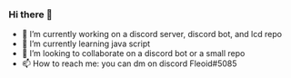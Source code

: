 ### Hi there 👋

<!--
**Fleoid/Fleoid** is a ✨ _special_ ✨ repository because its `README.md` (this file) appears on your GitHub profile.
-->

- 🔭 I’m currently working on a discord server, discord bot, and lcd repo
- 🌱 I’m currently learning java script
- 👯 I’m looking to collaborate on a discord bot or a small repo
- 📫 How to reach me: you can dm on discord  Fleoid#5085



